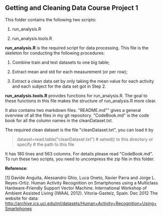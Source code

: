 Getting and Cleaning Data Course Project 1
---------------------------------------------------

This folder contains the following two scripts:

1. run_analysis.R

2. run_analysis.tools.R

**run_analysis.R** is the required script for data processing.
This file is the skeleton for conducting the following procedures:

1. Combine train and test datasets to one big table;

2. Extract mean and std for each measurement (or per row);

3. Extract a clean data set by only taking the mean value for each activity 
and each subject for the data set got in Step 2. 

**run_analysis.tools.R** provides functions for run_analysis.R.
The goal to these functions in this file makes the structure of run_analysis.R
more clear.


It also contains two markdown files. "README.md"" gives a general overview
of all the files in my git repository. "CodeBook.md" is the code book
for all the column names in the cleanDataset.txt.



The required clean dataset is the file "cleanDataset.txt", you can load it by
> dataset=read.table("cleanDataset.txt") # setwd() to this directory or specify 
										 # the path to this file
										 
It has 180 lines and 563 columns. For details please read "CodeBook.md".
To run these two scripts, you need to uncompress the zip file in this folder.




**Reference**:

[1] Davide Anguita, Alessandro Ghio, Luca Oneto, Xavier Parra and Jorge L. Reyes-Ortiz. Human Activity Recognition on Smartphones using a Multiclass Hardware-Friendly Support Vector Machine. International Workshop of Ambient Assisted Living (IWAAL 2012). Vitoria-Gasteiz, Spain. Dec 2012 
The website for data:
http://archive.ics.uci.edu/ml/datasets/Human+Activity+Recognition+Using+Smartphones





